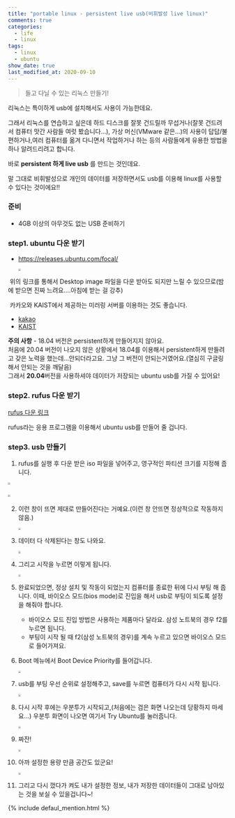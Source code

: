 ```yaml
---
title: "portable linux - persistent live usb(비휘발성 live linux)"
comments: true
categories:
  - life
  - linux
tags:
  - linux
  - ubuntu
show_date: true
last_modified_at: 2020-09-10
---
```


> 들고 다닐 수 있는 리눅스 만들기!



리눅스는 특이하게 usb에 설치해서도 사용이 가능한데요.



그래서 리눅스를 연습하고 싶은데 하드 디스크를 잘못 건드릴까 무섭거나(잘못 건드려서 컴퓨터 맛간 사람들 여럿 봤습니다...), 가상 머신(VMware 같은...)의 사용이 답답/불편하거나,여러 컴퓨터를 옮겨 다니면서 작업하거나 하는 등의 사람들에게 유용한 방법을 하나 알려드리려고 합니다.



바로 __persistent 하게 live usb__ 를 만드는 것인데요.



말 그대로 비휘발성으로 개인의 데이터를 저장하면서도 usb를 이용해 linux를 사용할 수 있다는 것이에요!!



### 준비

* 4GB 이상의 아무것도 없는 USB 준비하기



### step1. ubuntu 다운 받기

* <a href="https://releases.ubuntu.com/focal/" target="_blank">https://releases.ubuntu.com/focal/</a>

  <img src='http://drive.google.com/uc?export=view&id=1YXplIJFNhAQrNMqRYQwDvkJdY-TlYsXA' style="zoom:33%;" />

​	위의 링크를 통해서 Desktop image 파일을 다운 받아도 되지만 느릴 수 있으므로(밤에 받으면 진짜 느려요....아침에 받는 걸 강추)

​	카카오와 KAIST에서 제공하는 미러링 서버를 이용하는 것도 좋습니다.

* <a href="http://mirror.kakao.com" target="_blank">kakao</a>
* <a href="http://ftp.kaist.ac.kr" target="_blank">KAIST</a>



<div class="notice--waring">
    <strong>주의 사항</strong> - 18.04 버전은 persistent하게 만들어지지 않아요.<br>
    처음에  20.04 버전이 나오지 않은 상황에서 18.04를 이용해서 persistent하게 만들려고 갖은 노력을 했는데...안되더라고요. 그냥 그 버전이 안되는거였어요.(열심히 구글링해서 안되는 것을 깨달음)<br>
    그래서 <strong>20.04</strong>버전을 사용하셔야 데이터가 저장되는 ubuntu usb를 가질 수 있어요!
</div>



### step2. rufus 다운 받기

<a href="https://rufus.ie/" target="_blank">rufus 다운 링크</a>

rufus라는 응용 프로그램을 이용해서 ubuntu usb를 만들어 줄 겁니다.

### step3. usb 만들기

1. rufus를 실행 후 다운 받은 iso 파일을 넣어주고, 영구적인 파티션 크기를 지정해 줍니다.

<img src='http://drive.google.com/uc?export=view&id=1v1jIfQ27m73AfIDr6TqoKJ5m8RfJoEH_' style="zoom:33%;float: center"/>

​	<img src='http://drive.google.com/uc?export=view&id=1A_KhQsQivms7-aHpDD0sif2el_i1r95U' style="zoom:33%;" />

2. 이런 창이 뜨면 제대로 만들어진다는 거예요.(이런 창 안뜨면 정상적으로 작동하지 않음.)

   <img src='http://drive.google.com/uc?export=view&id=1hjR-ba9T56vP4bEHhG6o94q6U5_MPi9F' style="zoom:33%;" />

3. 데이터 다 삭제된다는 창도 나와요.

   <img src='http://drive.google.com/uc?export=view&id=1sC2WbizPbWUIGdrVSMXoSEHiyWaisvqq' style="zoom:33%;" />

4. 그리고 시작을 누르면 이렇게 됩니다.

   <img src='http://drive.google.com/uc?export=view&id=17But9Oz7iVMDnC6g6a62GFqNSAqWK5ja' style="zoom:33%;" />

5. 완료되었으면, 정상 설치 및 작동이 되었는지 컴퓨터를 종료한 뒤에 다시 부팅 해 줍니다. 이때, 바이오스 모드(bios mode)로 진입을 해서 usb로 부팅이 되도록 설정을 해줘야 합니다.

   * 바이오스 모드 진입 방법은 사용하는 제품마다 달라요. 삼성 노트북의 경우 f2를 누르면 됩니다.
   * 부팅이 시작 될 때 f2(삼성 노트북의 경우)를 계속 누르고 있으면 바이오스 모드로 들어가져요.

6. Boot 메뉴에서 Boot Device Priority를 들어갑니다.

   <img src='http://drive.google.com/uc?export=view&id=1n2l1L_957sltIde_9vpPKNlit5KS7uEt' style="zoom: 33%;" />

7. usb를 부팅 우선 순위로 설정해주고, save를 누르면 컴퓨터가 다시 시작 됩니다.

   <img src='http://drive.google.com/uc?export=view&id=1idedLTL8tVUzOr-J-HRaO2wezNA9LaOC' style="zoom:33%;" />

8. 다시 시작 후에는 우분투가 시작되고,(처음에는 검은 화면 나오는데 당황하지 마세요...) 우분투 화면이 나오면 여기서 Try Ubuntu를 눌러줍니다.

   <img src='http://drive.google.com/uc?export=view&id=1XB5WU3VJaNvmAuejeWP7aiYJuEGwuW5x' style="zoom:33%;" />

9. 짜잔!

   <img src='http://drive.google.com/uc?export=view&id=1XojB_ppXkxaNo5TQNXIJWueTOIgayiHt' style="zoom:33%;" />

10. 아까 설정한 용량 만큼 공간도 있군요!

    <img src='http://drive.google.com/uc?export=view&id=1RICg6wmwLOsOJi2u8utC4r3RCCUrBC0I' style="zoom:33%;" />

11. 그리고 다시 껐다가 켜도 내가 설정한 정보, 내가 저장한 데이터들이 그대로 남아있는 것을 보실 수 있을겁니다~!





{% include defaul_mention.html %}
